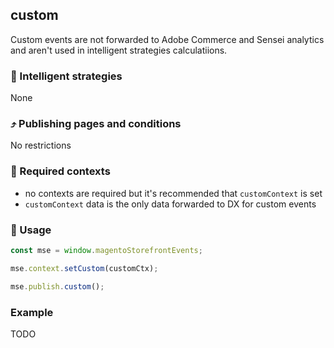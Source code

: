 ## custom

Custom events are not forwarded to Adobe Commerce and Sensei analytics and aren't used in intelligent strategies calculatiions.

### 🤖 Intelligent strategies

None

### ⤴️ Publishing pages and conditions

No restrictions

### 🛄 Required contexts

-   no contexts are required but it's recommended that `customContext` is set
-   `customContext` data is the only data forwarded to DX for custom events

### 🔧 Usage

```javascript
const mse = window.magentoStorefrontEvents;

mse.context.setCustom(customCtx);

mse.publish.custom();
```

### Example

TODO
